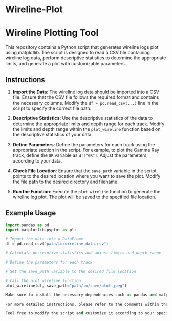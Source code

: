 # Wireline-Plot

# Wireline Plotting Tool

This repository contains a Python script that generates wireline logs plot using matplotlib. The script is designed to read a CSV file containing wireline log data, perform descriptive statistics to determine the appropriate limits, and generate a plot with customizable parameters.

## Instructions

1. **Import the Data**: The wireline log data should be imported into a CSV file. Ensure that the CSV file follows the required format and contains the necessary columns. Modify the `df = pd.read_csv(...)` line in the script to specify the correct file path.

2. **Descriptive Statistics**: Use the descriptive statistics of the data to determine the appropriate limits and depth range for each track. Modify the limits and depth range within the `plot_wireline` function based on the descriptive statistics of your data.

3. **Define Parameters**: Define the parameters for each track using the appropriate section in the script. For example, to plot the Gamma Ray track, define the `GR` variable as `df["GR"]`. Adjust the parameters according to your data.

4. **Check File Location**: Ensure that the `save_path` variable in the script points to the desired location where you want to save the plot. Modify the file path to the desired directory and filename.

5. **Run the Function**: Execute the `plot_wireline` function to generate the wireline log plot. The plot will be saved to the specified file location.

## Example Usage

```python
import pandas as pd
import matplotlib.pyplot as plt

# Import the data into a DataFrame
df = pd.read_csv("path/to/wireline_data.csv")

# Calculate descriptive statistics and adjust limits and depth range

# Define the parameters for each track

# Set the save_path variable to the desired file location

# Call the plot_wireline function
plot_wireline(df, save_path="path/to/save/plot.jpeg")

Make sure to install the necessary dependencies such as pandas and matplotlib before running the script.

For more detailed instructions, please refer to the comments within the script.

Feel free to modify the script and customize it according to your specific requirements. Happy plotting!
